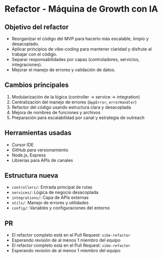 # Refactor - Máquina de Growth con IA

## Objetivo del refactor

- Reorganizar el código del MVP para hacerlo más escalable, limpio y desacoplado.
- Aplicar principios de vibe-coding para mantener claridad y disfrute al trabajar con el código.
- Separar responsabilidades por capas (controladores, servicios, integraciones).
- Mejorar el manejo de errores y validación de datos.

## Cambios principales

1. Modularización de la lógica (controller → service → integration)
2. Centralización del manejo de errores (`AppError`, `errorHandler`)
3. Refactor del código usando estructura clara y desacoplada
4. Mejora de nombres de funciones y archivos
5. Preparación para escalabilidad por canal y estrategia de outreach

## Herramientas usadas

- Cursor IDE
- GitHub para versionamiento
- Node.js, Express
- Librerías para APIs de canales

## Estructura nueva

- `controllers/`: Entrada principal de rutas
- `services/`: Lógica de negocio desacoplada
- `integrations/`: Capa de APIs externas
- `utils/`: Manejo de errores y utilidades
- `config/`: Variables y configuraciones del entorno

## PR

- El refactor completo está en el Pull Request: `vibe-refactor`
- Esperando revisión de al menos 1 miembro del equipo
- El refactor completo está en el Pull Request: `vibe-refactor`
- Esperando revisión de al menos 1 miembro del equipo

